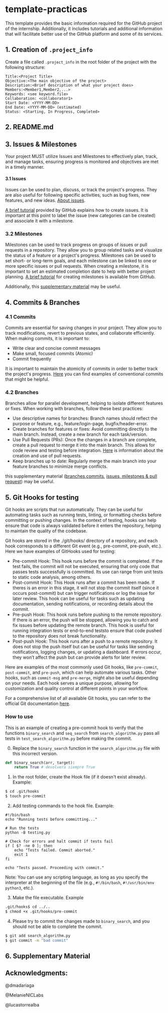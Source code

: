 # template-practicas
This template provides the basic information required for the GitHub project of the internship. Additionally, it includes tutorials and additional information that will facilitate better use of the GitHub platform and some of its services.

## 1. Creation of `.project_info`
Create a file called `.project_info` in the root folder of the project with the following structure:
```
Title:<Project Title>  
Objective:<The main objective of the project>  
Description:<Brief description of what your project does>  
Members:<Member1,Member2,...>  
Keywords: <see keyword.file>
Collaboration: <collaborator1>
Start Date: <YYYY-MM-DD>
End Date: <YYYY-MM-DD> (estimated)
Status: <Starting, In Progress, Completed>
```

## 2. README.md

## 3. Issues & Milestones

Your project MUST utilize Issues and Milestones to effectively plan, track, and manage tasks, ensuring progress is monitored and objectives are met in a timely manner.

#### 3.1 Issues
Issues can be used to plan, discuss, or track the project's progress. They are also useful for following specific activities, such as bug fixes, new features, and new ideas. 
[About issues](https://docs.github.com/en/issues/tracking-your-work-with-issues/about-issues).

[A brief tutorial](https://docs.github.com/en/issues/tracking-your-work-with-issues/configuring-issues/quickstart) provided by GitHub explains how to create issues. It is important at this point to label the issue (new categories can be created) and associate it with a milestone.

### 3.2 Milestones
Milestones can be used to track progress on groups of issues or pull requests in a repository. They allow you to group related tasks and visualize the status of a feature or a project's progress. Milestones can be used to set short- or long-term goals, and each milestone can be linked to one or more specific issues or pull requests. When creating a milestone, it is important to set an estimated completion date to help with better project planning.
[A brief tutorial](https://docs.github.com/en/issues/using-labels-and-milestones-to-track-work/creating-and-editing-milestones-for-issues-and-pull-requests) for creating milestones is available from GitHub.

Additionally, this [supplementary material](./slides-COM4602/Clase_8_seguimiento_de_tareas.pdf) may be useful.

## 4. Commits & Branches
### 4.1 Commits
Commits are essential for saving changes in your project. They allow you to track modifications, revert to previous states, and collaborate efficiently. When making commits, it is important to:
*  Write clear and concise commit messages
* Make small, focused commits (Atomic)
* Commit frequently

It is important to maintain the atomicity of commits in order to better track the project's progress. [Here](https://kapeli.com/cheat_sheets/Conventional_Commits.docset/Contents/Resources/Documents/index) you can find examples of conventional commits that might be helpful.

### 4.2 Branches
Branches allow for parallel development, helping to isolate different features or fixes. When working with branches, follow these best practices:

* Use descriptive names for branches: Branch names should reflect the purpose or feature, e.g., feature/login-page, bugfix/header-error.
* Create branches for features or fixes: Avoid committing directly to the main branch. Instead, create a new branch for each task/version.
* Use Pull Requests (PRs): Once the changes in a branch are complete, create a pull request to merge it into the main branch. This allows for code review and testing before integration. [Here](https://docs.github.com/en/pull-requests/collaborating-with-pull-requests/proposing-changes-to-your-work-with-pull-requests/creating-a-pull-request) is information about the creation and use of pull requests.
* Keep branches up to date: Regularly merge the main branch into your feature branches to minimize merge conflicts.

this supplementary material ([branches](./slides-COM4602/Clase_5_Manejo_de_ramas.pdf),[commits](./slides-COM4602/Clase_6_Alteraci_n_de_commits.pdf), [issues, milestones & pull request](./slides-COM4602/Clase_8_seguimiento_de_tareas.pdf)) may be useful.
## 5. Git Hooks for testing
Git hooks are scripts that run automatically. They can be useful for automating tasks such as running tests, linting, or formatting checks before committing or pushing changes. In the context of testing, hooks can help ensure that code is always validated before it enters the repository, helping to maintain the quality of the codebase.

Git hooks are stored in the ./git/hooks/ directory of a repository, and each hook corresponds to a different Git event (e.g., pre-commit, pre-push, etc.). Here we have examples of GitHooks used for testing:
* Pre-commit Hook: This hook runs before the commit is completed. If the test fails, the commit will not be executed, ensuring that only code that passes tests successfully is committed. Its use can range from unit tests to static code analysis, among others.
* Post-commit Hook: This Hook runs after a commit has been made. If theres is an error in this stage, it will not stop the commit itself (since it occurs post-commit) but can trigger notifications or log the issue for later review. This hook can be useful for tasks such as updating documentation, sending notifications, or recording details about the commit.
* Pre-push Hook: This hook runs before pushing to the remote repository. If there is an error, the push will be stopped, allowing you to catch and fix issues before updating the remote branch. This hook is useful for running integration tests or end-to-end teststo ensure that code pushed to the repository does not break functionality.
* Post-push Hook: This hook runs after a push to a remote repository. It does not stop the push itself but can be useful for tasks like sending notifications, logging changes, or updating a dashboard. If errors occur, they won’t affect the push but can provide alerts for later review.


Here are examples of the most commonly used Git hooks, like `pre-commit`, `post-commit`, and `pre-push`, which can help automate various tasks. Other hooks, such as `commit-msg` and `pre-merge`, might also be useful depending on your needs. Each hook serves a unique purpose, allowing for customization and quality control at different points in your workflow.

For a comprehensive list of all available Git hooks, you can refer to the official Git documentation [here](https://git-scm.com/docs/githooks).


### How to use
This is an example of creating a pre-commit hook to verify that the functions `binary_search` and `seq_search` from `search_algorithm.py` pass all tests in `test_search_algorithm.py` before making the commit.

0. Replace the `binary_search` function in the `search_algorithm.py` file with this incorrect version.
```python
def binary_search(arr, target):
    return True # devolvera siempre True
```
1. In the root folder, create the Hook file (if it doesn't exist already). Example:
```bash
$ cd .git/hooks
$ touch pre-commit
```
2. Add testing commands to the hook file. Example:
```
#!/bin/bash
echo "Running tests before committing..."

# Run the tests
python -B testing.py

# Check for errors and halt commit if tests fail
if [ $? -ne 0 ]; then
    echo "Tests failed. Commit aborted."
    exit 1
fi

echo "Tests passed. Proceeding with commit."

```
Note: You can use any scripting language, as long as you specify the interpreter at the beginning of the file (e.g., `#!/bin/bash`, `#!/usr/bin/env python3`, etc.).

3. Make the file executable. Example
```bash
.git/hooks$ cd ../..
$ chmod +x .git/hooks/pre-commit
```
4. Please try to commit the changes made to `binary_search`, and you should not be able to complete the commit.
```bash
$ git add search_algorithm.py
$ git commit -m "bad commit"
```

## 6. Supplementary Material


## Acknowledgments:
@dmadariaga

@MelanieNICLabs

@lucastorrealba